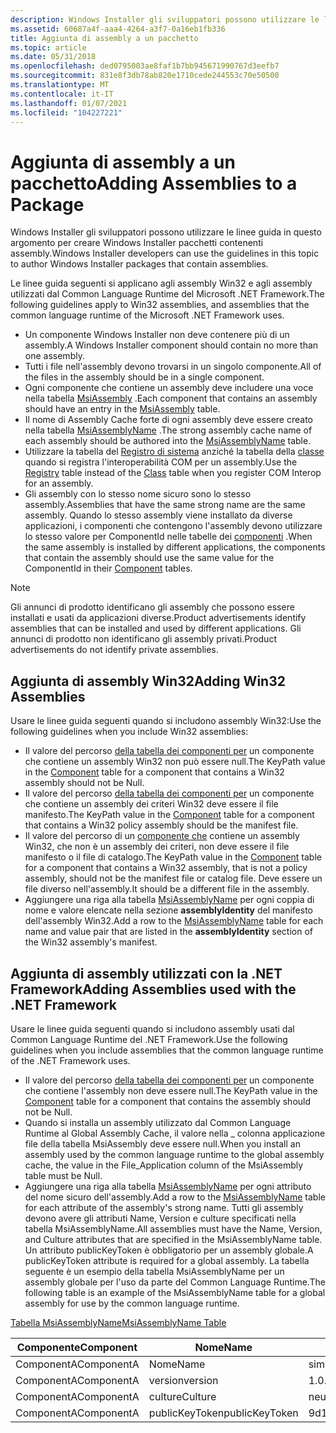 ```yaml
---
description: Windows Installer gli sviluppatori possono utilizzare le linee guida in questo argomento per creare Windows Installer pacchetti contenenti assembly.
ms.assetid: 60687a4f-aaa4-4264-a3f7-0a16eb1fb336
title: Aggiunta di assembly a un pacchetto
ms.topic: article
ms.date: 05/31/2018
ms.openlocfilehash: ded0795003ae8faf1b7bb945671990767d3eefb7
ms.sourcegitcommit: 831e8f3db78ab820e1710cede244553c70e50500
ms.translationtype: MT
ms.contentlocale: it-IT
ms.lasthandoff: 01/07/2021
ms.locfileid: "104227221"
---
```

# <a name="adding-assemblies-to-a-package"></a><span data-ttu-id="5de96-103">Aggiunta di assembly a un pacchetto</span><span class="sxs-lookup"><span data-stu-id="5de96-103">Adding Assemblies to a Package</span></span>

<span data-ttu-id="5de96-104">Windows Installer gli sviluppatori possono utilizzare le linee guida in questo argomento per creare Windows Installer pacchetti contenenti assembly.</span><span class="sxs-lookup"><span data-stu-id="5de96-104">Windows Installer developers can use the guidelines in this topic to author Windows Installer packages that contain assemblies.</span></span>

<span data-ttu-id="5de96-105">Le linee guida seguenti si applicano agli assembly Win32 e agli assembly utilizzati dal Common Language Runtime del Microsoft .NET Framework.</span><span class="sxs-lookup"><span data-stu-id="5de96-105">The following guidelines apply to Win32 assemblies, and assemblies that the common language runtime of the Microsoft .NET Framework uses.</span></span>

-   <span data-ttu-id="5de96-106">Un componente Windows Installer non deve contenere più di un assembly.</span><span class="sxs-lookup"><span data-stu-id="5de96-106">A Windows Installer component should contain no more than one assembly.</span></span>
-   <span data-ttu-id="5de96-107">Tutti i file nell'assembly devono trovarsi in un singolo componente.</span><span class="sxs-lookup"><span data-stu-id="5de96-107">All of the files in the assembly should be in a single component.</span></span>
-   <span data-ttu-id="5de96-108">Ogni componente che contiene un assembly deve includere una voce nella tabella [MsiAssembly](msiassembly-table.md) .</span><span class="sxs-lookup"><span data-stu-id="5de96-108">Each component that contains an assembly should have an entry in the [MsiAssembly](msiassembly-table.md) table.</span></span>
-   <span data-ttu-id="5de96-109">Il nome di Assembly Cache forte di ogni assembly deve essere creato nella tabella [MsiAssemblyName](msiassemblyname-table.md) .</span><span class="sxs-lookup"><span data-stu-id="5de96-109">The strong assembly cache name of each assembly should be authored into the [MsiAssemblyName](msiassemblyname-table.md) table.</span></span>
-   <span data-ttu-id="5de96-110">Utilizzare la tabella del [Registro di sistema](registry-table.md) anziché la tabella della [classe](class-table.md) quando si registra l'interoperabilità COM per un assembly.</span><span class="sxs-lookup"><span data-stu-id="5de96-110">Use the [Registry](registry-table.md) table instead of the [Class](class-table.md) table when you register COM Interop for an assembly.</span></span>
-   <span data-ttu-id="5de96-111">Gli assembly con lo stesso nome sicuro sono lo stesso assembly.</span><span class="sxs-lookup"><span data-stu-id="5de96-111">Assemblies that have the same strong name are the same assembly.</span></span> <span data-ttu-id="5de96-112">Quando lo stesso assembly viene installato da diverse applicazioni, i componenti che contengono l'assembly devono utilizzare lo stesso valore per ComponentId nelle tabelle dei [componenti](component-table.md) .</span><span class="sxs-lookup"><span data-stu-id="5de96-112">When the same assembly is installed by different applications, the components that contain the assembly should use the same value for the ComponentId in their [Component](component-table.md) tables.</span></span>

> [!Note]  
> <span data-ttu-id="5de96-113">Gli annunci di prodotto identificano gli assembly che possono essere installati e usati da applicazioni diverse.</span><span class="sxs-lookup"><span data-stu-id="5de96-113">Product advertisements identify assemblies that can be installed and used by different applications.</span></span> <span data-ttu-id="5de96-114">Gli annunci di prodotto non identificano gli assembly privati.</span><span class="sxs-lookup"><span data-stu-id="5de96-114">Product advertisements do not identify private assemblies.</span></span>

 

## <a name="adding-win32-assemblies"></a><span data-ttu-id="5de96-115">Aggiunta di assembly Win32</span><span class="sxs-lookup"><span data-stu-id="5de96-115">Adding Win32 Assemblies</span></span>

<span data-ttu-id="5de96-116">Usare le linee guida seguenti quando si includono assembly Win32:</span><span class="sxs-lookup"><span data-stu-id="5de96-116">Use the following guidelines when you include Win32 assemblies:</span></span>

-   <span data-ttu-id="5de96-117">Il valore del percorso [della tabella dei componenti per](component-table.md) un componente che contiene un assembly Win32 non può essere null.</span><span class="sxs-lookup"><span data-stu-id="5de96-117">The KeyPath value in the [Component](component-table.md) table for a component that contains a Win32 assembly should not be Null.</span></span>
-   <span data-ttu-id="5de96-118">Il valore del percorso [della tabella dei componenti per](component-table.md) un componente che contiene un assembly dei criteri Win32 deve essere il file manifesto.</span><span class="sxs-lookup"><span data-stu-id="5de96-118">The KeyPath value in the [Component](component-table.md) table for a component that contains a Win32 policy assembly should be the manifest file.</span></span>
-   <span data-ttu-id="5de96-119">Il valore del percorso di un [componente che](component-table.md) contiene un assembly Win32, che non è un assembly dei criteri, non deve essere il file manifesto o il file di catalogo.</span><span class="sxs-lookup"><span data-stu-id="5de96-119">The KeyPath value in the [Component](component-table.md) table for a component that contains a Win32 assembly, that is not a policy assembly, should not be the manifest file or catalog file.</span></span> <span data-ttu-id="5de96-120">Deve essere un file diverso nell'assembly.</span><span class="sxs-lookup"><span data-stu-id="5de96-120">It should be a different file in the assembly.</span></span>
-   <span data-ttu-id="5de96-121">Aggiungere una riga alla tabella [MsiAssemblyName](msiassemblyname-table.md) per ogni coppia di nome e valore elencate nella sezione **assemblyIdentity** del manifesto dell'assembly Win32.</span><span class="sxs-lookup"><span data-stu-id="5de96-121">Add a row to the [MsiAssemblyName](msiassemblyname-table.md) table for each name and value pair that are listed in the **assemblyIdentity** section of the Win32 assembly's manifest.</span></span>

## <a name="adding-assemblies-used-with-the-net-framework"></a><span data-ttu-id="5de96-122">Aggiunta di assembly utilizzati con la .NET Framework</span><span class="sxs-lookup"><span data-stu-id="5de96-122">Adding Assemblies used with the .NET Framework</span></span>

<span data-ttu-id="5de96-123">Usare le linee guida seguenti quando si includono assembly usati dal Common Language Runtime del .NET Framework.</span><span class="sxs-lookup"><span data-stu-id="5de96-123">Use the following guidelines when you include assemblies that the common language runtime of the .NET Framework uses.</span></span>

-   <span data-ttu-id="5de96-124">Il valore del percorso [della tabella dei componenti per](component-table.md) un componente che contiene l'assembly non deve essere null.</span><span class="sxs-lookup"><span data-stu-id="5de96-124">The KeyPath value in the [Component](component-table.md) table for a component that contains the assembly should not be Null.</span></span>
-   <span data-ttu-id="5de96-125">Quando si installa un assembly utilizzato dal Common Language Runtime al Global Assembly Cache, il valore nella \_ colonna applicazione file della tabella MsiAssembly deve essere null.</span><span class="sxs-lookup"><span data-stu-id="5de96-125">When you install an assembly used by the common language runtime to the global assembly cache, the value in the File\_Application column of the MsiAssembly table must be Null.</span></span>
-   <span data-ttu-id="5de96-126">Aggiungere una riga alla tabella [MsiAssemblyName](msiassemblyname-table.md) per ogni attributo del nome sicuro dell'assembly.</span><span class="sxs-lookup"><span data-stu-id="5de96-126">Add a row to the [MsiAssemblyName](msiassemblyname-table.md) table for each attribute of the assembly's strong name.</span></span> <span data-ttu-id="5de96-127">Tutti gli assembly devono avere gli attributi Name, Version e culture specificati nella tabella MsiAssemblyName.</span><span class="sxs-lookup"><span data-stu-id="5de96-127">All assemblies must have the Name, Version, and Culture attributes that are specified in the MsiAssemblyName table.</span></span> <span data-ttu-id="5de96-128">Un attributo publicKeyToken è obbligatorio per un assembly globale.</span><span class="sxs-lookup"><span data-stu-id="5de96-128">A publicKeyToken attribute is required for a global assembly.</span></span> <span data-ttu-id="5de96-129">La tabella seguente è un esempio della tabella MsiAssemblyName per un assembly globale per l'uso da parte del Common Language Runtime.</span><span class="sxs-lookup"><span data-stu-id="5de96-129">The following table is an example of the MsiAssemblyName table for a global assembly for use by the common language runtime.</span></span>

[<span data-ttu-id="5de96-130">Tabella MsiAssemblyName</span><span class="sxs-lookup"><span data-stu-id="5de96-130">MsiAssemblyName Table</span></span>](msiassemblyname-table.md)



| <span data-ttu-id="5de96-131">Componente</span><span class="sxs-lookup"><span data-stu-id="5de96-131">Component</span></span>  | <span data-ttu-id="5de96-132">Nome</span><span class="sxs-lookup"><span data-stu-id="5de96-132">Name</span></span>           | <span data-ttu-id="5de96-133">Valore</span><span class="sxs-lookup"><span data-stu-id="5de96-133">Value</span></span>            |
|------------|----------------|------------------|
| <span data-ttu-id="5de96-134">ComponentA</span><span class="sxs-lookup"><span data-stu-id="5de96-134">ComponentA</span></span> | <span data-ttu-id="5de96-135">Nome</span><span class="sxs-lookup"><span data-stu-id="5de96-135">Name</span></span>           | <span data-ttu-id="5de96-136">simple</span><span class="sxs-lookup"><span data-stu-id="5de96-136">simple</span></span>           |
| <span data-ttu-id="5de96-137">ComponentA</span><span class="sxs-lookup"><span data-stu-id="5de96-137">ComponentA</span></span> | <span data-ttu-id="5de96-138">version</span><span class="sxs-lookup"><span data-stu-id="5de96-138">version</span></span>        | <span data-ttu-id="5de96-139">1.0.0.0</span><span class="sxs-lookup"><span data-stu-id="5de96-139">1.0.0.0</span></span>          |
| <span data-ttu-id="5de96-140">ComponentA</span><span class="sxs-lookup"><span data-stu-id="5de96-140">ComponentA</span></span> | <span data-ttu-id="5de96-141">culture</span><span class="sxs-lookup"><span data-stu-id="5de96-141">Culture</span></span>        | <span data-ttu-id="5de96-142">neutrale</span><span class="sxs-lookup"><span data-stu-id="5de96-142">neutral</span></span>          |
| <span data-ttu-id="5de96-143">ComponentA</span><span class="sxs-lookup"><span data-stu-id="5de96-143">ComponentA</span></span> | <span data-ttu-id="5de96-144">publicKeyToken</span><span class="sxs-lookup"><span data-stu-id="5de96-144">publicKeyToken</span></span> | <span data-ttu-id="5de96-145">9d1ec8380f483f5a</span><span class="sxs-lookup"><span data-stu-id="5de96-145">9d1ec8380f483f5a</span></span> |



 

 

 



